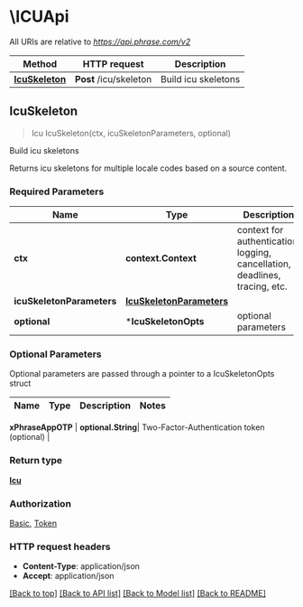 # \ICUApi

All URIs are relative to *https://api.phrase.com/v2*

Method | HTTP request | Description
------------- | ------------- | -------------
[**IcuSkeleton**](ICUApi.md#IcuSkeleton) | **Post** /icu/skeleton | Build icu skeletons



## IcuSkeleton

> Icu IcuSkeleton(ctx, icuSkeletonParameters, optional)

Build icu skeletons

Returns icu skeletons for multiple locale codes based on a source content.

### Required Parameters


Name | Type | Description  | Notes
------------- | ------------- | ------------- | -------------
**ctx** | **context.Context** | context for authentication, logging, cancellation, deadlines, tracing, etc.
**icuSkeletonParameters** | [**IcuSkeletonParameters**](IcuSkeletonParameters.md)|  | 
 **optional** | ***IcuSkeletonOpts** | optional parameters | nil if no parameters

### Optional Parameters

Optional parameters are passed through a pointer to a IcuSkeletonOpts struct


Name | Type | Description  | Notes
------------- | ------------- | ------------- | -------------

 **xPhraseAppOTP** | **optional.String**| Two-Factor-Authentication token (optional) | 

### Return type

[**Icu**](Icu.md)

### Authorization

[Basic](../README.md#Basic), [Token](../README.md#Token)

### HTTP request headers

- **Content-Type**: application/json
- **Accept**: application/json

[[Back to top]](#) [[Back to API list]](../README.md#documentation-for-api-endpoints)
[[Back to Model list]](../README.md#documentation-for-models)
[[Back to README]](../README.md)


